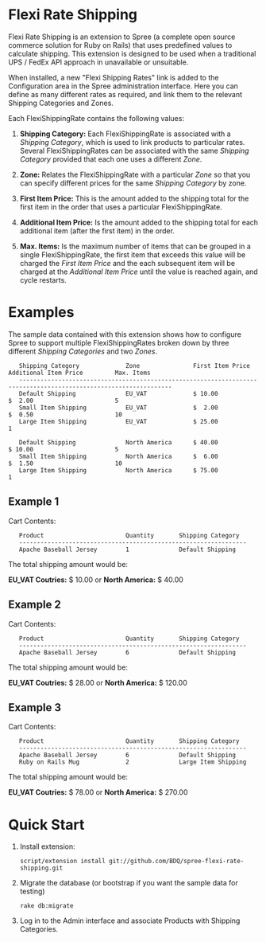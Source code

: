 Flexi Rate Shipping
===================
Flexi Rate Shipping is an extension to Spree (a complete open source commerce solution for Ruby on Rails) that uses predefined values to calculate shipping. This extension is designed to be used when a traditional UPS / FedEx API approach in unavailable or unsuitable. 

When installed, a new "Flexi Shipping Rates" link is added to the Configuration area in the Spree administration interface. Here you can define as many different rates as required, and link them to the relevant Shipping Categories and Zones.  

Each FlexiShippingRate contains the following values:

1. **Shipping Category:** Each FlexiShippingRate is associated with a _Shipping Category_, which is used to link products to particular rates. Several FlexiShippingRates can be associated with the same _Shipping Category_ provided that each one uses a different _Zone_.

2. **Zone:** Relates the FlexiShippingRate with a particular _Zone_ so that you can specify different prices for the same _Shipping Category_ by zone.

3. **First Item Price:** This is the amount added to the shipping total for the first item in the order that uses a particular FlexiShippingRate.

4. **Additional Item Price:** Is the amount added to the shipping total for each additional item (after the first item) in the order.

5. **Max. Items:** Is the maximum number of items that can be grouped in a single FlexiShippingRate, the first item that exceeds this value will be charged the _First Item Price_ and the each subsequent item will be charged at the _Additional Item Price_ until the value is reached again, and cycle restarts.


Examples
========
The sample data contained with this extension shows how to configure Spree to support multiple FlexiShippingRates broken down by three different _Shipping Categories_ and two _Zones_.

       Shipping Category             Zone               First Item Price        Additional Item Price         Max. Items
       -----------------------------------------------------------------------------------------------------------------
       Default Shipping              EU_VAT             $ 10.00                 $  2.00                       5
       Small Item Shipping           EU_VAT             $  2.00                 $  0.50                       10
       Large Item Shipping           EU_VAT             $ 25.00                                               1
      
       Default Shipping              North America      $ 40.00                 $ 10.00                       5
       Small Item Shipping           North America      $  6.00                 $  1.50                       10
       Large Item Shipping           North America      $ 75.00                                               1


## Example 1

Cart Contents:

       Product                       Quantity       Shipping Category
       ----------------------------------------------------------------
       Apache Baseball Jersey        1              Default Shipping

The total shipping amount would be:

**EU_VAT Coutries:**  $ 10.00  or  **North America:**    $ 40.00

## Example 2

Cart Contents:

       Product                       Quantity       Shipping Category
       ----------------------------------------------------------------
       Apache Baseball Jersey        6              Default Shipping

The total shipping amount would be:

**EU_VAT Coutries:**  $  28.00  or  **North America:**    $ 120.00


## Example 3

Cart Contents:

       Product                       Quantity       Shipping Category
       ---------------------------------------------------------------- 
       Apache Baseball Jersey        6              Default Shipping
       Ruby on Rails Mug             2              Large Item Shipping

The total shipping amount would be:

**EU_VAT Coutries:**  $  78.00  or  **North America:**    $ 270.00

Quick Start
===========
1. Install extension:

    `script/extension install git://github.com/BDQ/spree-flexi-rate-shipping.git `

2. Migrate the database (or bootstrap if you want the sample data for testing)

    `rake db:migrate`

3. Log in to the Admin interface and associate Products with Shipping Categories.
